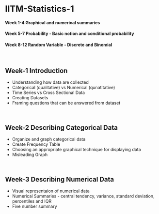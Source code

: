 # IITM-Statistics-1

<h4>Week 1-4 Graphical and numerical summaries</h4> 
<h4> Week 5-7 Probability - Basic notion and conditional probability</h4>
<h4>Week 8-12 Random Variable - Discrete and Binomial </h4> 
<br/>
<h2>Week-1 Introduction</h2>
<ul>
  <li>Understanding how data are collected</li>
  <li>Categorical (qualitative) vs Numerical (qunatitative)</li>
  <li>Time Series vs Cross Sectional Data</li>
  <li>Creating Datasets</li>
  <li>Framing questions that can be answered from dataset</li>
</ul>
<br/>
<h2>Week-2 Describing Categorical Data</h2>
<ul>
  <li>Organize and graph categorical data</li>
  <li>Create Frequency Table</li>
  <li>Choosing an appropriate graphical technique for displaying data</li>
  <li>Misleading Graph</li>
</ul>
<br/>
<h2>Week-3 Describing Numerical Data</h2>
<ul>
  <li>Visual representaion of numerical data</li>
  <li>Numerical Summaries - central tendency, variance, standard deviation, percentiles and IQR</li>
  <li>Five number summary</li>
</ul>

